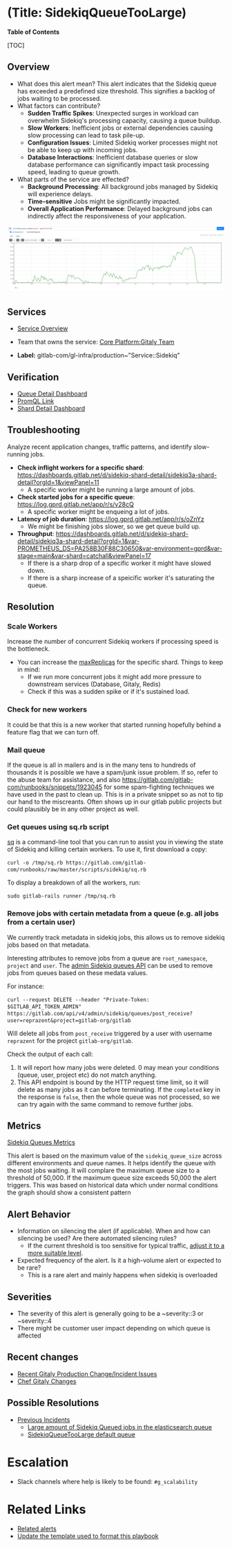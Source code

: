 # (Title: SidekiqQueueTooLarge)

**Table of Contents**

[TOC]

## Overview

- What does this alert mean?
This alert indicates that the Sidekiq queue has exceeded a predefined size threshold. This signifies a backlog of jobs waiting to be processed.
- What factors can contribute?
  - **Sudden Traffic Spikes**: Unexpected surges in workload can overwhelm Sidekiq's processing capacity, causing a queue buildup.
  - **Slow Workers**: Inefficient jobs or external dependencies causing slow processing can lead to task pile-up.
  - **Configuration Issues**: Limited Sidekiq worker processes might not be able to keep up with incoming jobs.
  - **Database Interactions**: Inefficient database queries or slow database performance can significantly impact task processing speed, leading to queue growth.
- What parts of the service are effected?
  - **Background Processing**: All background jobs managed by Sidekiq will experience delays.
  - **Time-sensitive** Jobs might be significantly impacted.
  - **Overall Application Performance**: Delayed background jobs can indirectly affect the responsiveness of your application.

![large sidekiq Queue](../img/sidekiq-large-queue.png)

## Services

- [Service Overview](../README.md)
- Team that owns the service: [Core Platform:Gitaly Team](https://handbook.gitlab.com/handbook/engineering/infrastructure/core-platform/systems/gitaly/)

- **Label:** gitlab-com/gl-infra/production~"Service::Sidekiq"

## Verification

- [Queue Detail Dashboard](https://dashboards.gitlab.net/d/sidekiq-queue-detail/sidekiq3a-queue-detail?orgId=1)
- [PromQL Link](https://dashboards.gitlab.net/goto/HqewjWUSg?orgId=1)
- [Shard Detail Dashboard](https://dashboards.gitlab.net/d/sidekiq-shard-detail/sidekiq3a-shard-detail?orgId=1&var-PROMETHEUS_DS=PA258B30F88C30650&var-environment=gprd&var-stage=main&var-shard=catchall&from=1702857600000&to=1702943999000)

## Troubleshooting

Analyze recent application changes, traffic patterns, and identify slow-running jobs.

- **Check inflight workers for a specific shard**: <https://dashboards.gitlab.net/d/sidekiq-shard-detail/sidekiq3a-shard-detail?orgId=1&viewPanel=11>
  - A specific worker might be running a large amount of jobs.
- **Check started jobs for a specific queue**: <https://log.gprd.gitlab.net/app/r/s/v28cQ>
  - A specific worker might be enqueing a lot of jobs.
- **Latency of job duration**: <https://log.gprd.gitlab.net/app/r/s/oZnYz>
  - We might be finishing jobs slower, so we get queue build up.
- **Throughput**: <https://dashboards.gitlab.net/d/sidekiq-shard-detail/sidekiq3a-shard-detail?orgId=1&var-PROMETHEUS_DS=PA258B30F88C30650&var-environment=gprd&var-stage=main&var-shard=catchall&viewPanel=17>
  - If there is a sharp drop of a specific worker it might have slowed down.
  - If there is a sharp increase of a speicific worker it's saturating the queue.

## Resolution

### Scale Workers

Increase the number of concurrent Sidekiq workers if processing speed is the bottleneck.

- You can increase the [maxReplicas](https://gitlab.com/gitlab-com/gl-infra/k8s-workloads/gitlab-com/-/blob/28d3a55911185087719b183cc4bbca589154bf37/releases/gitlab/values/gprd.yaml.gotmpl#L570) for the specific shard. Things to keep in mind:
  - If we run more concurrent jobs it might add more pressure to downstream services (Database, Gitaly, Redis)
  - Check if this was a sudden spike or if it's sustained load.

### Check for new workers

It could be that this is a new worker that started running hopefully behind a feature flag that we can turn off.

### Mail queue

If the queue is all in mailers and is in the many tens to hundreds of thousands it is possible we have a spam/junk issue problem.  If so, refer to the abuse team for assistance, and also <https://gitlab.com/gitlab-com/runbooks/snippets/1923045> for some spam-fighting techniques we have used in the past to clean up.  This is in a private snippet so as not to tip our hand to the miscreants.  Often shows up in our gitlab public projects but could plausibly be in any other project as well.

### Get queues using sq.rb script

[sq](https://gitlab.com/gitlab-com/runbooks/raw/master/scripts/sidekiq/sq.rb) is a command-line tool that you can run to assist you in viewing the state of Sidekiq and killing certain workers. To use it, first download a copy:

```
curl -o /tmp/sq.rb https://gitlab.com/gitlab-com/runbooks/raw/master/scripts/sidekiq/sq.rb
```

To display a breakdown of all the workers, run:

```
sudo gitlab-rails runner /tmp/sq.rb
```

### Remove jobs with certain metadata from a queue (e.g. all jobs from a certain user)

We currently track metadata in sidekiq jobs, this allows us to remove
sidekiq jobs based on that metadata.

Interesting attributes to remove jobs from a queue are `root_namespace`,
`project` and `user`. The [admin Sidekiq queues
API](https://docs.gitlab.com/ee/api/admin_sidekiq_queues.html) can be
used to remove jobs from queues based on these medata values.

For instance:

```shell
curl --request DELETE --header "Private-Token: $GITLAB_API_TOKEN_ADMIN" https://gitlab.com/api/v4/admin/sidekiq/queues/post_receive?user=reprazent&project=gitlab-org/gitlab
```

Will delete all jobs from `post_receive` triggered by a user with
username `reprazent` for the project `gitlab-org/gitlab`.

Check the output of each call:

1. It will report how many jobs were deleted.  0 may mean your conditions (queue, user, project etc) do not match anything.
1. This API endpoint is bound by the HTTP request time limit, so it will delete as many jobs as it can before terminating. If the `completed` key in the response is `false`, then the whole queue was not processed, so we can try again with the same command to remove further jobs.

## Metrics

[Sidekiq Queues Metrics](../../../rules/sidekiq-queues.yml)

This alert is based on the maximum value of the `sidekiq_queue_size` across different environments and queue names. It helps identify the queue with the most jobs waiting. It will complare the maximum queue size to a threshold of 50,000. If the maximum queue size exceeds 50,000 the alert triggers. This was based on historical data which under normal conditions the graph should show a consistent pattern

## Alert Behavior

- Information on silencing the alert (if applicable). When and how can silencing be used? Are there automated silencing rules?
  - If the current threshold is too sensitive for typical traffic, [adjust it to a more suitable level](https://alerts.gitlab.net/#/silences/new?filter=%7Balert_type%3D%22cause%22%2C%20environment%3D%22gprd%22%2C%20name%3D%22elasticsearch%22%2C%20pager%3D%22pagerduty%22%2C%20severity%3D%22s1%22%2C%20alertname%3D%7E%22SidekiqQueueTooLarge%22%7D).
- Expected frequency of the alert. Is it a high-volume alert or expected to be rare?
  - This is a rare alert and mainly happens when sidekiq is overloaded

## Severities

- The severity of this alert is generally going to be a ~severity::3 or ~severity::4
- There might be customer user impact depending on which queue is affected

## Recent changes

- [Recent Gitaly Production Change/Incident Issues](https://gitlab.com/gitlab-com/gl-infra/production/-/issues/?sort=created_date&state=all&label_name%5B%5D=Service%3A%3AGitaly&first_page_size=20)
- [Chef Gitaly Changes](https://gitlab.com/gitlab-com/gl-infra/chef-repo/-/merge_requests?scope=all&state=merged&label_name[]=Service%3A%3AGitaly)

## Possible Resolutions

- [Previous Incidents](https://gitlab.com/gitlab-com/gl-infra/production/-/issues/?sort=created_date&state=all&label_name%5B%5D=a%3ASidekiqQueueTooLarge&first_page_size=20)
  - [Large amount of Sidekiq Queued jobs in the elasticsearch queue](https://gitlab.com/gitlab-com/gl-infra/production/-/issues/18052)
  - [SidekiqQueueTooLarge default queue](https://gitlab.com/gitlab-com/gl-infra/production/-/issues/17294)

# Escalation

- Slack channels where help is likely to be found: `#g_scalability`

# Related Links

- [Related alerts](./)
- [Update the template used to format this playbook](https://gitlab.com/gitlab-com/runbooks/-/edit/master/docs/template-alert-playbook.md?ref_type=heads)
